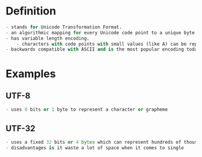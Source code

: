 
# Definition
```python
- stands for Unicode Transformation Format.
- an algorithmic mapping for every Unicode code point to a unique byte sequence.
- has variable length encoding.
	- characters with code points with small values (like A) can be represented with just one byte.
- backwards compatible with ASCII and is the most popular encoding today.

```



# Examples

## UTF-8
```python
- uses 8 bits or 1 byte to represent a character or grapheme

```




## UTF-32
```python
- uses a fixed 32 bits or 4 bytes which can represent hundreds of thousands of character or grapheme.
- disadvantages is it waste a lot of space when it comes to single 
```





















